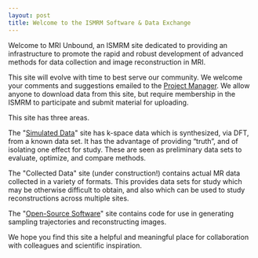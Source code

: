```yaml
---
layout: post
title: Welcome to the ISMRM Software & Data Exchange
---
```


Welcome to MRI Unbound, an ISMRM site dedicated to providing an infrastructure
to promote the rapid and robust development of advanced methods for data
collection and image reconstruction in MRI.

This site will evolve with time to best serve our community.  We welcome your
comments and suggestions emailed to the [Project Manager](mailto:jim.pipe@chw.edu).
We allow anyone to download data from this site, but require membership in the
ISMRM to participate and submit material for uploading.

This site has three areas.

The "[Simulated Data](http://www.ismrm.org/mri_unbound/simulated.htm)" site has
k-space data which is synthesized, via DFT, from a known data set.  It has the
advantage of providing “truth”, and of isolating one effect for study.  These
are seen as preliminary data sets to evaluate, optimize, and compare methods.

The "Collected Data" site (under construction!) contains actual MR data
collected in a variety of formats.  This provides data sets for study which may
be otherwise difficult to obtain, and also which can be used to study
reconstructions across multiple sites.

The "[Open-Source Software](http://www.ismrm.org/mri_unbound/sequence.htm)"
site contains code for use in generating sampling trajectories and
reconstructing images.

We hope you find this site a helpful and meaningful place for collaboration
with colleagues and scientific inspiration.
